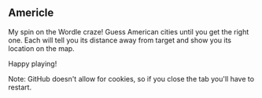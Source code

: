 ## Americle

My spin on the Wordle craze! Guess American cities until you get the right one. Each will tell you its distance away from target and show you its location on the map.

Happy playing!

Note: GitHub doesn't allow for cookies, so if you close the tab you'll have to restart.

